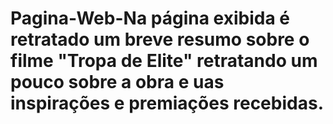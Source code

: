 # Pagina-Web-Na página exibida é retratado um breve resumo sobre o filme "Tropa de Elite" retratando um pouco sobre a obra e uas inspirações e premiações recebidas.
